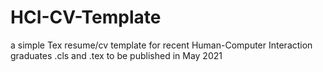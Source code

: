 # HCI-CV-Template
a simple Tex resume/cv template for recent Human-Computer Interaction graduates
.cls and .tex to be published in May 2021
